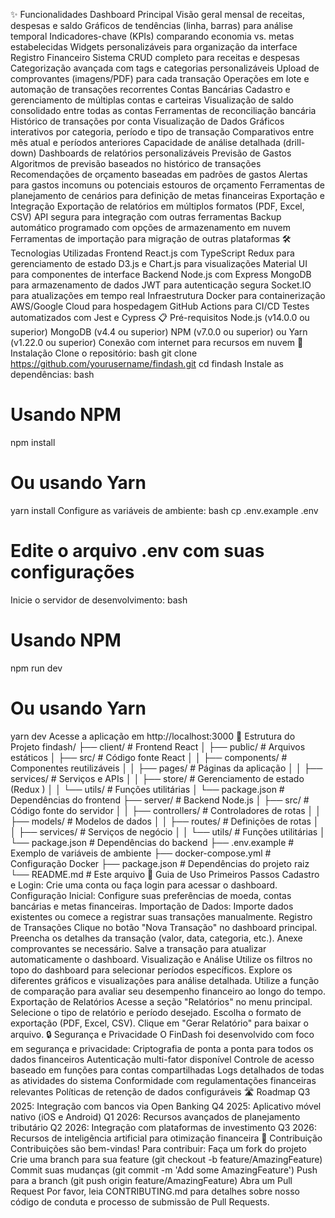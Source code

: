 ✨ Funcionalidades
Dashboard Principal
Visão geral mensal de receitas, despesas e saldo
Gráficos de tendências (linha, barras) para análise temporal
Indicadores-chave (KPIs) comparando economia vs. metas estabelecidas
Widgets personalizáveis para organização da interface
Registro Financeiro
Sistema CRUD completo para receitas e despesas
Categorização avançada com tags e categorias personalizáveis
Upload de comprovantes (imagens/PDF) para cada transação
Operações em lote e automação de transações recorrentes
Contas Bancárias
Cadastro e gerenciamento de múltiplas contas e carteiras
Visualização de saldo consolidado entre todas as contas
Ferramentas de reconciliação bancária
Histórico de transações por conta
Visualização de Dados
Gráficos interativos por categoria, período e tipo de transação
Comparativos entre mês atual e períodos anteriores
Capacidade de análise detalhada (drill-down)
Dashboards de relatórios personalizáveis
Previsão de Gastos
Algoritmos de previsão baseados no histórico de transações
Recomendações de orçamento baseadas em padrões de gastos
Alertas para gastos incomuns ou potenciais estouros de orçamento
Ferramentas de planejamento de cenários para definição de metas financeiras
Exportação e Integração
Exportação de relatórios em múltiplos formatos (PDF, Excel, CSV)
API segura para integração com outras ferramentas
Backup automático programado com opções de armazenamento em nuvem
Ferramentas de importação para migração de outras plataformas
🛠️ Tecnologias Utilizadas
Frontend
React.js com TypeScript
Redux para gerenciamento de estado
D3.js e Chart.js para visualizações
Material UI para componentes de interface
Backend
Node.js com Express
MongoDB para armazenamento de dados
JWT para autenticação segura
Socket.IO para atualizações em tempo real
Infraestrutura
Docker para containerização
AWS/Google Cloud para hospedagem
GitHub Actions para CI/CD
Testes automatizados com Jest e Cypress
📋 Pré-requisitos
Node.js (v14.0.0 ou superior)
MongoDB (v4.4 ou superior)
NPM (v7.0.0 ou superior) ou Yarn (v1.22.0 ou superior)
Conexão com internet para recursos em nuvem
🚀 Instalação
Clone o repositório:
bash
git clone https://github.com/yourusername/findash.git
cd findash
Instale as dependências:
bash
# Usando NPM
npm install

# Ou usando Yarn
yarn install
Configure as variáveis de ambiente:
bash
cp .env.example .env
# Edite o arquivo .env com suas configurações
Inicie o servidor de desenvolvimento:
bash
# Usando NPM
npm run dev

# Ou usando Yarn
yarn dev
Acesse a aplicação em http://localhost:3000
📁 Estrutura do Projeto
findash/
├── client/                 # Frontend React
│   ├── public/             # Arquivos estáticos
│   ├── src/                # Código fonte React
│   │   ├── components/     # Componentes reutilizáveis
│   │   ├── pages/          # Páginas da aplicação
│   │   ├── services/       # Serviços e APIs
│   │   ├── store/          # Gerenciamento de estado (Redux )
│   │   └── utils/          # Funções utilitárias
│   └── package.json        # Dependências do frontend
├── server/                 # Backend Node.js
│   ├── src/                # Código fonte do servidor
│   │   ├── controllers/    # Controladores de rotas
│   │   ├── models/         # Modelos de dados
│   │   ├── routes/         # Definições de rotas
│   │   ├── services/       # Serviços de negócio
│   │   └── utils/          # Funções utilitárias
│   └── package.json        # Dependências do backend
├── .env.example            # Exemplo de variáveis de ambiente
├── docker-compose.yml      # Configuração Docker
├── package.json            # Dependências do projeto raiz
└── README.md               # Este arquivo
📖 Guia de Uso
Primeiros Passos
Cadastro e Login: Crie uma conta ou faça login para acessar o dashboard.
Configuração Inicial: Configure suas preferências de moeda, contas bancárias e metas financeiras.
Importação de Dados: Importe dados existentes ou comece a registrar suas transações manualmente.
Registro de Transações
Clique no botão "Nova Transação" no dashboard principal.
Preencha os detalhes da transação (valor, data, categoria, etc.).
Anexe comprovantes se necessário.
Salve a transação para atualizar automaticamente o dashboard.
Visualização e Análise
Utilize os filtros no topo do dashboard para selecionar períodos específicos.
Explore os diferentes gráficos e visualizações para análise detalhada.
Utilize a função de comparação para avaliar seu desempenho financeiro ao longo do tempo.
Exportação de Relatórios
Acesse a seção "Relatórios" no menu principal.
Selecione o tipo de relatório e período desejado.
Escolha o formato de exportação (PDF, Excel, CSV).
Clique em "Gerar Relatório" para baixar o arquivo.
🔒 Segurança e Privacidade
O FinDash foi desenvolvido com foco em segurança e privacidade:
Criptografia de ponta a ponta para todos os dados financeiros
Autenticação multi-fator disponível
Controle de acesso baseado em funções para contas compartilhadas
Logs detalhados de todas as atividades do sistema
Conformidade com regulamentações financeiras relevantes
Políticas de retenção de dados configuráveis
🛣️ Roadmap
Q3 2025: Integração com bancos via Open Banking
Q4 2025: Aplicativo móvel nativo (iOS e Android)
Q1 2026: Recursos avançados de planejamento tributário
Q2 2026: Integração com plataformas de investimento
Q3 2026: Recursos de inteligência artificial para otimização financeira
🤝 Contribuição
Contribuições são bem-vindas! Para contribuir:
Faça um fork do projeto
Crie uma branch para sua feature (git checkout -b feature/AmazingFeature)
Commit suas mudanças (git commit -m 'Add some AmazingFeature')
Push para a branch (git push origin feature/AmazingFeature)
Abra um Pull Request
Por favor, leia CONTRIBUTING.md para detalhes sobre nosso código de conduta e processo de submissão de Pull Requests.
